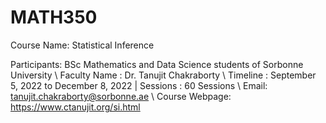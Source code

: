 # MATH350
Course Name: Statistical Inference 

Participants: BSc Mathematics and Data Science students of Sorbonne University \\
Faculty Name : Dr. Tanujit Chakraborty \\
Timeline : September 5, 2022 to December 8, 2022   |  Sessions : 60 Sessions \\
Email: tanujit.chakraborty@sorbonne.ae \\
Course Webpage: https://www.ctanujit.org/si.html

